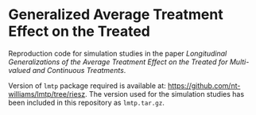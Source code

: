 # Generalized Average Treatment Effect on the Treated

Reproduction code for simulation studies in the paper _Longitudinal Generalizations of the Average Treatment Effect on the Treated for Multi-valued and Continuous Treatments_.

Version of `lmtp` package required is available at: https://github.com/nt-williams/lmtp/tree/riesz. The version used for the simulation studies has been included in this repository as `lmtp.tar.gz`.
